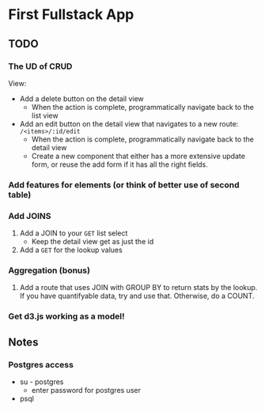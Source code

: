 First Fullstack App
===

## TODO


### The UD of CRUD

View:

* Add a delete button on the detail view
  * When the action is complete, programmatically navigate back to the list view
* Add an edit button on the detail view that navigates to a new route: `/<items>/:id/edit`
  * When the action is complete, programmatically navigate back to the detail view
  * Create a new component that either has a more extensive update form, or reuse the add form if it has
all the right fields.

### Add features for elements (or think of better use of second table)

### Add JOINS

1. Add a JOIN to your `GET` list select
    * Keep the detail view get as just the id
2. Add a `GET` for the lookup values

### Aggregation (bonus)

1. Add a route that uses JOIN with GROUP BY to return stats by the lookup. If you have quantifyable data, try and use 
that. Otherwise, do a COUNT.
    

### Get d3.js working as a model!

 

## Notes

### Postgres access

* su - postgres
  * enter password for postgres user
* psql
